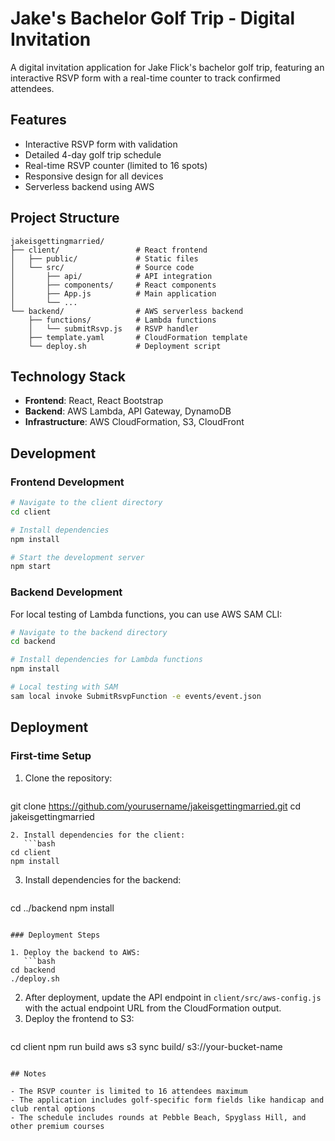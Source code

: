 # Jake's Bachelor Golf Trip - Digital Invitation

A digital invitation application for Jake Flick's bachelor golf trip, featuring an interactive RSVP form with a real-time counter to track confirmed attendees.

## Features

- Interactive RSVP form with validation
- Detailed 4-day golf trip schedule
- Real-time RSVP counter (limited to 16 spots)
- Responsive design for all devices
- Serverless backend using AWS

## Project Structure

```text
jakeisgettingmarried/
├── client/                 # React frontend
│   ├── public/             # Static files
│   └── src/                # Source code
│       ├── api/            # API integration
│       ├── components/     # React components
│       ├── App.js          # Main application
│       └── ...
└── backend/                # AWS serverless backend
    ├── functions/          # Lambda functions
    │   └── submitRsvp.js   # RSVP handler
    ├── template.yaml       # CloudFormation template
    └── deploy.sh           # Deployment script
```

## Technology Stack

- **Frontend**: React, React Bootstrap
- **Backend**: AWS Lambda, API Gateway, DynamoDB
- **Infrastructure**: AWS CloudFormation, S3, CloudFront

## Development

### Frontend Development

```bash
# Navigate to the client directory
cd client

# Install dependencies
npm install

# Start the development server
npm start
```

### Backend Development

For local testing of Lambda functions, you can use AWS SAM CLI:

```bash
# Navigate to the backend directory
cd backend

# Install dependencies for Lambda functions
npm install

# Local testing with SAM
sam local invoke SubmitRsvpFunction -e events/event.json
```

## Deployment

### First-time Setup

1. Clone the repository:
   ```bash
git clone https://github.com/yourusername/jakeisgettingmarried.git
cd jakeisgettingmarried
```
2. Install dependencies for the client:
   ```bash
cd client
npm install
```
3. Install dependencies for the backend:
   ```bash
cd ../backend
npm install
```

### Deployment Steps

1. Deploy the backend to AWS:
   ```bash
cd backend
./deploy.sh
```
2. After deployment, update the API endpoint in `client/src/aws-config.js` with the actual endpoint URL from the CloudFormation output.
3. Deploy the frontend to S3:
   ```bash
cd client
npm run build
aws s3 sync build/ s3://your-bucket-name
```

## Notes

- The RSVP counter is limited to 16 attendees maximum
- The application includes golf-specific form fields like handicap and club rental options
- The schedule includes rounds at Pebble Beach, Spyglass Hill, and other premium courses
